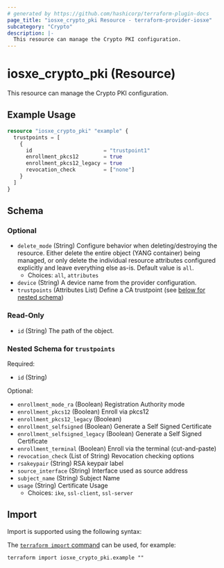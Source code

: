 ```yaml
---
# generated by https://github.com/hashicorp/terraform-plugin-docs
page_title: "iosxe_crypto_pki Resource - terraform-provider-iosxe"
subcategory: "Crypto"
description: |-
  This resource can manage the Crypto PKI configuration.
---
```


# iosxe_crypto_pki (Resource)

This resource can manage the Crypto PKI configuration.

## Example Usage

```terraform
resource "iosxe_crypto_pki" "example" {
  trustpoints = [
    {
      id                       = "trustpoint1"
      enrollment_pkcs12        = true
      enrollment_pkcs12_legacy = true
      revocation_check         = ["none"]
    }
  ]
}
```

<!-- schema generated by tfplugindocs -->
## Schema

### Optional

- `delete_mode` (String) Configure behavior when deleting/destroying the resource. Either delete the entire object (YANG container) being managed, or only delete the individual resource attributes configured explicitly and leave everything else as-is. Default value is `all`.
  - Choices: `all`, `attributes`
- `device` (String) A device name from the provider configuration.
- `trustpoints` (Attributes List) Define a CA trustpoint (see [below for nested schema](#nestedatt--trustpoints))

### Read-Only

- `id` (String) The path of the object.

<a id="nestedatt--trustpoints"></a>
### Nested Schema for `trustpoints`

Required:

- `id` (String)

Optional:

- `enrollment_mode_ra` (Boolean) Registration Authority mode
- `enrollment_pkcs12` (Boolean) Enroll via pkcs12
- `enrollment_pkcs12_legacy` (Boolean)
- `enrollment_selfsigned` (Boolean) Generate a Self Signed Certificate
- `enrollment_selfsigned_legacy` (Boolean) Generate a Self Signed Certificate
- `enrollment_terminal` (Boolean) Enroll via the terminal (cut-and-paste)
- `revocation_check` (List of String) Revocation checking options
- `rsakeypair` (String) RSA keypair label
- `source_interface` (String) Interface used as source address
- `subject_name` (String) Subject Name
- `usage` (String) Certificate Usage
  - Choices: `ike`, `ssl-client`, `ssl-server`

## Import

Import is supported using the following syntax:

The [`terraform import` command](https://developer.hashicorp.com/terraform/cli/commands/import) can be used, for example:

```shell
terraform import iosxe_crypto_pki.example ""
```
